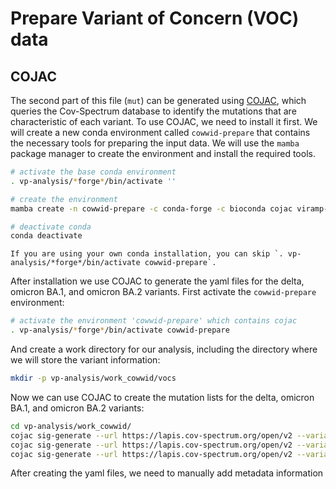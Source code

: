 # Prepare Variant of Concern (VOC) data

## COJAC 

The second part of this file (`mut`) can be generated using [COJAC](https://github.com/cbg-ethz/cojac), which queries the Cov-Spectrum database to identify the mutations that are characteristic of each variant. To use COJAC, we need to install it first. We will create a new conda environment called `cowwid-prepare` that contains the necessary tools for preparing the input data. We will use the `mamba` package manager to create the environment and install the required tools.

```bash
# activate the base conda environment
. vp-analysis/*forge*/bin/activate ''

# create the environment
mamba create -n cowwid-prepare -c conda-forge -c bioconda cojac viramp-hub

# deactivate conda
conda deactivate
```

```{note}
If you are using your own conda installation, you can skip `. vp-analysis/*forge*/bin/activate cowwid-prepare`.
```

After installation we use COJAC to generate the yaml files for the delta, omicron BA.1, and omicron BA.2 variants. First activate the `cowwid-prepare` environment:

```bash
# activate the environment 'cowwid-prepare' which contains cojac
. vp-analysis/*forge*/bin/activate cowwid-prepare
```

And create a work directory for our analysis, including the directory where we will store the variant information:

```bash
mkdir -p vp-analysis/work_cowwid/vocs
```

Now we can use COJAC to create the mutation lists for the delta, omicron BA.1, and omicron BA.2 variants:

```bash
cd vp-analysis/work_cowwid/
cojac sig-generate --url https://lapis.cov-spectrum.org/open/v2 --variant B.1.617.2 | tee vocs/delta_mutations_full.yaml
cojac sig-generate --url https://lapis.cov-spectrum.org/open/v2 --variant BA.1 | tee vocs/omicron_ba1_mutations_full.yaml
cojac sig-generate --url https://lapis.cov-spectrum.org/open/v2 --variant BA.2 | tee vocs/omicron_ba2_mutations_full.yaml
```

After creating the yaml files, we need to manually add metadata information
